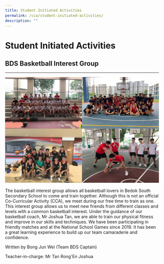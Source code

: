 ```yaml
---
title: Student Initiated Activities
permalink: /cca/student-initiated-activities/
description: ""
---
```

Student Initiated Activities
============================

## BDS Basketball Interest Group
-----------------------------

![BDS Basketball Interest Group](/images/basketball.jpg)

The basketball interest group allows all basketball lovers in Bedok South Secondary School to come and train together. Although this is not an official Co-Curricular Activity (CCA), we meet during our free time to train as one. This interest group allows us to meet new friends from different classes and levels with a common basketball interest. Under the guidance of our basketball coach, Mr Joshua Tan, we are able to train our physical fitness and improve in our skills and techniques. We have been participating in friendly matches and at the National School Games since 2019. It has been a great learning experience to build up our team camaraderie and confidence. 

Written by Bong Jun Wei (Team BDS Captain)

  

Teacher-in-charge: Mr Tan Rong'En Joshua
